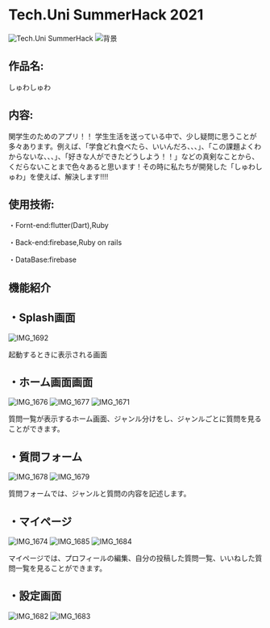 # Tech.Uni SummerHack 2021 

![Tech.Uni SummerHack](https://user-images.githubusercontent.com/63713624/126744501-639e7f32-0ed9-48ff-91e1-2fdee17d7830.jpg)
![背景](https://user-images.githubusercontent.com/75286616/132077018-a2885a56-fc3c-4bbd-a5f8-f15b21a32f8d.png)



## 作品名: 
しゅわしゅわ

## 内容: 
関学生のためのアプリ！！ 学生生活を送っている中で、少し疑問に思うことが多々あります。例えば、「学食どれ食べたら、いいんだろ、、、」、「この課題よくわからないな、、、」、「好きな人ができたどうしよう！！」などの真剣なことから、くだらないことまで色々あると思います！その時に私たちが開発した「しゅわしゅわ」を使えば、解決します!!!!

## 使用技術: 
・Fornt-end:flutter(Dart),Ruby

・Back-end:firebase,Ruby on rails

・DataBase:firebase

## 機能紹介

<h2>・Splash画面</h2>

![IMG_1692](https://user-images.githubusercontent.com/75286616/132076235-085e7318-3c0f-4aed-883e-1819dfe8e2c5.PNG)

起動するときに表示される画面

<h2>・ホーム画面画面</h2>

![IMG_1676](https://user-images.githubusercontent.com/75286616/132076317-7c258a1f-8262-433e-bfae-faf42c070e99.PNG)
![IMG_1677](https://user-images.githubusercontent.com/75286616/132076852-51e0547a-8614-4435-bcfa-0a73c255a7cc.PNG)
![IMG_1671](https://user-images.githubusercontent.com/75286616/132076896-e2681701-94cd-4ed2-8445-b8660214cf6f.PNG)

質問一覧が表示するホーム画面、ジャンル分けをし、ジャンルごとに質問を見ることができます。

<h2>・質問フォーム</h2>

![IMG_1678](https://user-images.githubusercontent.com/75286616/132076833-6fcf5759-4304-415b-ac9c-d6b15c8ce8fb.PNG)
![IMG_1679](https://user-images.githubusercontent.com/75286616/132076500-3f6b2df3-c37d-4bc5-90c3-ef6421b20d72.PNG)

質問フォームでは、ジャンルと質問の内容を記述します。

<h2>・マイページ</h2>

![IMG_1674](https://user-images.githubusercontent.com/75286616/132076607-a67e0641-75ae-4c6e-8f1c-8692a24a449c.PNG)
![IMG_1685](https://user-images.githubusercontent.com/75286616/132076738-aab56b78-5886-4814-9f33-a37cf1ec2a61.PNG)
![IMG_1684](https://user-images.githubusercontent.com/75286616/132076810-b02bb4be-95d2-40fe-99d1-50adc997958f.PNG)

マイページでは、プロフィールの編集、自分の投稿した質問一覧、いいねした質問一覧を見ることができます。

<h2>・設定画面</h2>


![IMG_1682](https://user-images.githubusercontent.com/75286616/132076933-fea38688-1a35-4f7f-ba6c-eb86f41a43c1.PNG)
![IMG_1683](https://user-images.githubusercontent.com/75286616/132076945-1958ca9a-2806-4a79-92be-68013adda4cc.PNG)


